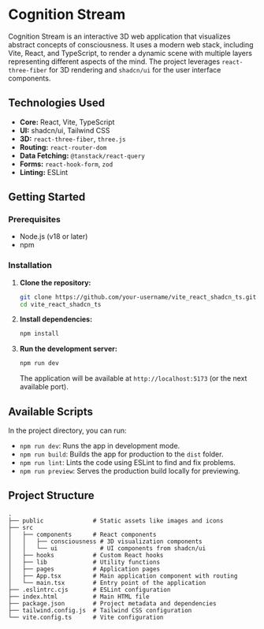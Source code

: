 # Cognition Stream

Cognition Stream is an interactive 3D web application that visualizes abstract concepts of consciousness. It uses a modern web stack, including Vite, React, and TypeScript, to render a dynamic scene with multiple layers representing different aspects of the mind. The project leverages `react-three-fiber` for 3D rendering and `shadcn/ui` for the user interface components.

## Technologies Used

- **Core:** React, Vite, TypeScript
- **UI:** shadcn/ui, Tailwind CSS
- **3D:** `react-three-fiber`, `three.js`
- **Routing:** `react-router-dom`
- **Data Fetching:** `@tanstack/react-query`
- **Forms:** `react-hook-form`, `zod`
- **Linting:** ESLint

## Getting Started

### Prerequisites

- Node.js (v18 or later)
- npm

### Installation

1. **Clone the repository:**
   ```sh
   git clone https://github.com/your-username/vite_react_shadcn_ts.git
   cd vite_react_shadcn_ts
   ```

2. **Install dependencies:**
   ```sh
   npm install
   ```

3. **Run the development server:**
   ```sh
   npm run dev
   ```
   The application will be available at `http://localhost:5173` (or the next available port).

## Available Scripts

In the project directory, you can run:

- `npm run dev`: Runs the app in development mode.
- `npm run build`: Builds the app for production to the `dist` folder.
- `npm run lint`: Lints the code using ESLint to find and fix problems.
- `npm run preview`: Serves the production build locally for previewing.

## Project Structure

    .
    ├── public              # Static assets like images and icons
    ├── src
    │   ├── components      # React components
    │   │   ├── consciousness # 3D visualization components
    │   │   └── ui            # UI components from shadcn/ui
    │   ├── hooks           # Custom React hooks
    │   ├── lib             # Utility functions
    │   ├── pages           # Application pages
    │   ├── App.tsx         # Main application component with routing
    │   └── main.tsx        # Entry point of the application
    ├── .eslintrc.cjs       # ESLint configuration
    ├── index.html          # Main HTML file
    ├── package.json        # Project metadata and dependencies
    ├── tailwind.config.js  # Tailwind CSS configuration
    └── vite.config.ts      # Vite configuration
